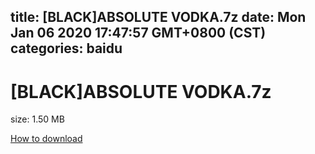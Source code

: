 
title: [BLACK]ABSOLUTE VODKA.7z
date: Mon Jan 06 2020 17:47:57 GMT+0800 (CST)    
categories: baidu
---

# [BLACK]ABSOLUTE VODKA.7z
size: 1.50 MB
 
 

[How to download](https://bpcam.bemobtrk.com/go/2ceec3aa-1ca2-46d6-b9ff-aaa5c184517c?jno=3375)